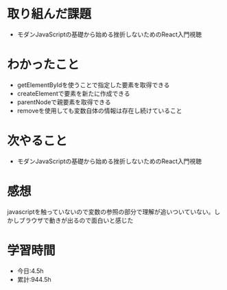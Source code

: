 # 取り組んだ課題
- モダンJavaScriptの基礎から始める挫折しないためのReact入門視聴
# わかったこと
- getElementByIdを使うことで指定した要素を取得できる
- createElementで要素を新たに作成できる
- parentNodeで親要素を取得できる
- removeを使用しても変数自体の情報は存在し続けていること
# 次やること
- モダンJavaScriptの基礎から始める挫折しないためのReact入門視聴
# 感想
javascriptを触っていないので変数の参照の部分で理解が追いついていない。しかしブラウザで動きが出るので面白いと感じた
# 学習時間
- 今日:4.5h
- 累計:944.5h